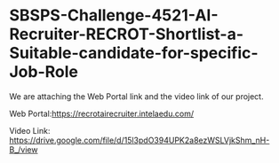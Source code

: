 # SBSPS-Challenge-4521-AI-Recruiter-RECROT-Shortlist-a-Suitable-candidate-for-specific-Job-Role

We are attaching the Web Portal link and the video link of our project.

Web Portal:https://recrotairecruiter.intelaedu.com/

Video Link: https://drive.google.com/file/d/15l3pdO394UPK2a8ezWSLVjkShm_nH-B_/view
